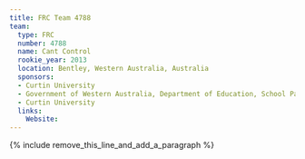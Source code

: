 ```yaml
---
title: FRC Team 4788
team:
  type: FRC
  number: 4788
  name: Cant Control
  rookie_year: 2013
  location: Bentley, Western Australia, Australia
  sponsors:
  - Curtin University
  - Government of Western Australia, Department of Education, School Pathways Program
  - Curtin University
  links:
    Website:
---
```


{% include remove_this_line_and_add_a_paragraph %}
